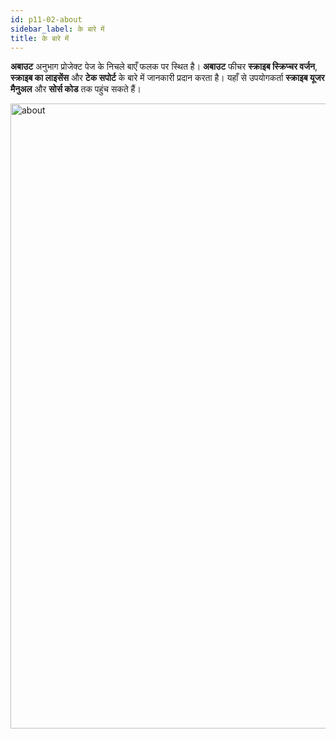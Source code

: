 ```yaml
---
id: p11-02-about
sidebar_label: के बारे में
title: के बारे में
---
```


<!-- The top navigation bar contains a menu on the left side, offering options such as File, Edit, and About. -->

<!-- ### FILE ###

The **File** menu is located on the top left side of the **Translation Column.**
Click on the **File** feature to view your **bookmarks** or change the text font.
<img src="/0.5.3/filemenu.PNG"  width="1000px" alt="file menu"/> -->

<!-- **EDIT** 

The **Edit** feature is located on the top left side of the **Translation column,** next to the **File** feature.
At the moment, **Scribe** only supports “S” editing or “Section Headings.”
- Click on the letter “S” on the screen to add a section heading.Show an example image that highlights the section heading

<img src="/assets/edit.png"  width="1000px" alt="notification"/> -->


**अबाउट** अनुभाग प्रोजेक्ट पेज के निचले बाएँ फलक पर स्थित है। **अबाउट** फीचर **स्क्राइब स्क्रिप्चर वर्जन**, **स्क्राइब का लाइसेंस** और **टेक सपोर्ट** के बारे में जानकारी प्रदान करता है। यहाँ से उपयोगकर्ता **स्क्राइब यूजर मैनुअल** और **सोर्स कोड** तक पहुंच सकते हैं। 

<img src="/0.5.5/hi_about.png"  width="1000px" alt="about"/>